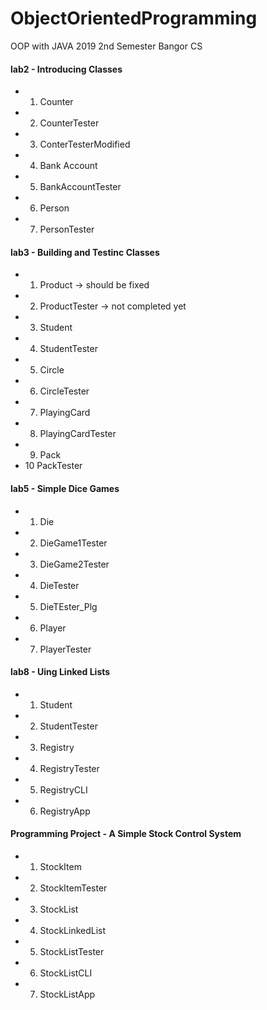 # ObjectOrientedProgramming
OOP with JAVA 2019 2nd Semester Bangor CS


#### lab2 - Introducing Classes
- 1. Counter
- 2. CounterTester
- 3. ConterTesterModified
- 4. Bank Account
- 5. BankAccountTester
- 6. Person
- 7. PersonTester
#### lab3 - Building and Testinc Classes
- 1. Product -> should be fixed
- 2. ProductTester -> not completed yet
- 3. Student
- 4. StudentTester
- 5. Circle
- 6. CircleTester
- 7. PlayingCard
- 8. PlayingCardTester
- 9. Pack
- 10 PackTester
#### lab5 - Simple Dice Games
- 1. Die
- 2. DieGame1Tester
- 3. DieGame2Tester
- 4. DieTester
- 5. DieTEster_Plg
- 6. Player
- 7. PlayerTester
#### lab8 - Uing Linked Lists
- 1. Student
- 2. StudentTester
- 3. Registry
- 4. RegistryTester
- 5. RegistryCLI
- 6. RegistryApp
#### Programming Project - A Simple Stock Control System
- 1. StockItem
- 2. StockItemTester
- 3. StockList
- 4. StockLinkedList
- 5. StockListTester
- 6. StockListCLI
- 7. StockListApp
